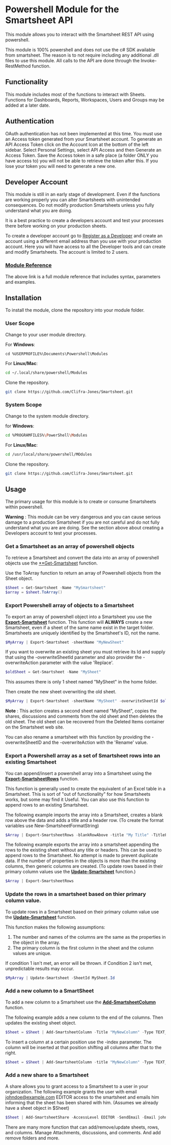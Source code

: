 # Powershell Module for the Smartsheet API

This module allows you to interact with the Smartsheet REST API using powershell.  

This module is 100% powershell and does not use the c# SDK available from smartsheet.
The reason is to not require including any additional .dll files to use this module. All calls to the API are done through the Invoke-RestMethod function.  

## Functionality

This module includes most of the functions to interact with Sheets. Functions for Dashboards, Reports, Workspaces, Users and Groups may be added at a later date.

## Authentication

OAuth authentication has not been implemented at this time. You must use an Access token generated from your Smartsheet account.
To generate an API Access Token click on the Account Icon at the bottom of the left sidebar. Select Personal Settings, select API Access and then Generate
an Access Token. Save the Access token in a safe place (a folder ONLY you have access to) you will not be able to retrieve the token after this. If you lose your token you will need to generate a new one.

## Developer Account

This module is still in an early stage of development. Even if the functions are working properly you can alter Smartsheets with unintended consequences.
Do not modify production Smartsheets unless you fully understand what you are doing.

It is a best practice to create a developers account and test your processes there before working on your production sheets.

To create a developer account go to [Register as a Developer](https://developers.smartsheet.com/register) and create an account using a different email address than you use with your production account. Here you will have access to all the Developer tools and can create and modify Smartsheets.
The account is limited to 2 users.

### [Module Reference](./referrence.html)

The above link is a full module reference that includes syntax, parameters and examples.

## Installation

To install the module, clone the repository into your module folder.

### User Scope

Change to your user module directory.

For **Windows**:

```dos
cd %USERPROFILE%\Documents\Powershell\Modules
```

For **Linux/Mac**:

```bash
cd ~/.local/share/powershell/Modules
```

Clone the repository.

```bash
git clone https://github.com/Clifra-Jones/Smartsheet.git
```

### System Scope

Change to the system module directory.

for **Windows**:

```bash
cd %PROGRAMFILES%\PowerShell\Modules
```

For **Linux/Mac**:

```bash
cd /usr/local/share/powershell/MOdules
```

Clone the repository.

```bash
git clone https://github.com/Clifra-Jones/Smartsheet.git
```

## Usage

The primary usage for this module is to create or consume Smartsheets within powershell.

**Warning**
: This module can be very dangerous and you can cause serious damage to a production Smartsheet if you are not careful and do not fully understand what you are are doing. See the section above about creating a Developers account to test your processes.

### Get a Smartsheet as an array of powershell objects

To retrieve a Smartsheet and convert the data into an array of powershell objects use the [**Get-Smartsheet](https://clifra-jones.github.io/Smartsheet/referrence.html#Copy-Smartsheet) function.

Use the ToArray function to return an array of Powershell objects from the Sheet object.

```powershell
$Sheet = Get-Smartsheet -Name "MySmartsheet"
$array = $sheet.ToArray()
```

### Export Powershell array of objects to a Smartsheet

To export an array of powershell object into a Smartsheet you use the [**Export-Smartsheet**](https://clifra-jones.github.io/Smartsheet/referrence.html#Export-SmartSheet) function.
This function will **ALWAYS** create a new Smartsheet, even if a sheet of the same name exist in the target folder.
Smartsheets are uniquely identified by the Smartsheet's ID, not the name.

```powershell
$MyArray | Export-Smartsheet -sheetName "MyNewSheet"
```

If you want to overwrite an existing sheet you must retrieve its Id and supply that using the -overwriteSheetId parameter and also provider the -overwriteAction parameter with the value 'Replace'.

```powershell
$oldSheet = Get-Smartsheet -Name "MySheet"
```

This assumes there is only 1 sheet named "MySheet" in the home folder.

Then create the new sheet overwriting the old sheet.

```powershell
$MyArray | Export-Smartsheet -sheetName "MySheet" -overwriteSheetId $oldsheet.id -overwriteAction Replace
```

**Note**
: This action creates a second sheet named "MySheet", copies the shares, discussions and comments from the old sheet and then deletes the old sheet. The old sheet can be recovered from the Deleted Items container on the Smartsheet web site.

You can also rename a smartsheet with this function by providing the -overwriteSheetID and the -overwriteAction with the 'Rename' value.

### Export a Powershell array as a set of Smartsheet rows into an existing Smartsheet

You can append/insert a powershell array into a Smartsheet using the [**Export-SmartsheetRows**](https://clifra-jones.github.io/Smartsheet/referrence.html#Export-SmartsheetRows) function.

This function is generally used to create the equivalent of an Excel table in a Smartsheet. This is sort of "out of functionality" for how Smartsheets works, but some may find it Useful. You can also use this function to append rows to an existing Smartsheet.

The following example imports the array into a Smartsheet, creates a blank row above the data and adds a title and a header row.
(To create the format variables use New-SmartsheetFormatString)

```powershell
$Array | Export-SmartsheetRows -blankRowAbove -title "My Title" -TitleFormat $titleFormat -includeHeaders -headerFormat $headerFormat
```

The following example exports the array into a smartsheet appending the rows to the existing sheet without any title or headers.
This can be used to append rows to the Smartsheet. No attempt is made to prevent duplicate data.
If the number of properties in the objects is more than the existing columns, then generic columns are created.
(To update rows based in their primary column values use the [**Update-Smartsheet**](https://clifra-jones.github.io/Smartsheet/referrence.html#Update-Smartsheet) function.)

```powershell
$Array | Export-SmartsheetRows
```

### Update the rows in a smartsheet based on thier primary column value.

To update rows in a Smartsheet based on their primary column value use the [**Update-Smartsheet**](https://clifra-jones.github.io/Smartsheet/referrence.html#Update-Smartsheet) function.

This function makes the following assumptions:

1. The number and names of the columns are the same as the properties in the object in the array.
2. The primary column is the first column in the sheet and the column values are unique.

If condition 1 isn't met, an error will be thrown.
if Condition 2 isn't met, unpredictable results may occur.

```powershell
$MyArray | Update-Smartsheet -SheetId MySheet.Id
```

### Add a new column to a SmartSheet

To add a new column to a Smartsheet use the [**Add-SmartsheetColumn**](https://clifra-jones.github.io/Smartsheet/referrence.html#Add-SmartsheetColumn) function.

The following example adds a new column to the end of the columns. Then updates the existing sheet object.

```powershell
$Sheet = $Sheet | Add-SmartsheetColumn -Title "MyNewColumn" -Type TEXT_NUMBER -Passthru
```

To insert a column at a certain position use the -index parameter. The column will be inserted at that position shifting all columns after that to the right.

```powershell
$Sheet = $Sheet | Add-SmartsheetColumn -title "MyNewColumn" -Type TEXT_NUMBER -index 3 -PassThru
```

### Add a new share to a Smartsheet

A share allows you to grant access to a Smartsheet to a user in your organization.
The following example grants the user with email johndoe@example.com EDITOR access to the smartsheet and emails him informing that the sheet has been shared with him. (Assumes we already have a sheet object in $Sheet)

```powershell
$Sheet | Add-SmartsheetShare -AccessLevel EDITOR -SendEmail -Email johndoe@example.com -message "This is the employee data we discussed"
```

There are many more function that can add/remove/update sheets, rows, and columns. Manage Attachments, discussions, and comments. And add remove folders and more.

